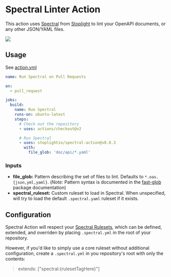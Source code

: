 # Spectral Linter Action

This action uses [Spectral](https://github.com/stoplightio/spectral) from [Stoplight](https://stoplight.io/) to lint your OpenAPI documents, or any other JSON/YAML files.

![](./image.png)

## Usage

See [action.yml](action.yml)

```yaml
name: Run Spectral on Pull Requests

on:
  - pull_request

jobs:
  build:
    name: Run Spectral
    runs-on: ubuntu-latest
    steps:
      # Check out the repository
      - uses: actions/checkout@v2

      # Run Spectral
      - uses: stoplightio/spectral-action@v0.8.3
        with:
          file_glob: 'doc/api/*.yaml'
```

### Inputs

- **file_glob:** Pattern describing the set of files to lint. Defaults to `*.oas.{json,yml,yaml}`. (_Note:_ Pattern syntax is documented in the [fast-glob](https://www.npmjs.com/package/fast-glob) package documentation)
- **spectral_ruleset:** Custom ruleset to load in Spectral. When unspecified, will try to load the default `.spectral.yaml` ruleset if it exists.

## Configuration

Spectral Action will respect your [Spectral Rulesets](https://meta.stoplight.io/docs/spectral/01baf06bdd05a-rulesets), which can be defined, extended, and overriden by placing `.spectral.yml` in the root of your repository.

However, if you'd like to simply use a core ruleset without additional configuration, create a `.spectral.yml` in you repository's root with only the contents:

> extends: ["spectral:{rulesetTagHere}"]
